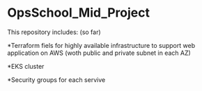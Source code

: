 # OpsSchool_Mid_Project

This repository includes: (so far)

*Terraform fiels for highly available infrastructure to support web application on AWS (woth public and private subnet in each AZ)

*EKS cluster

*Security groups for each servive

